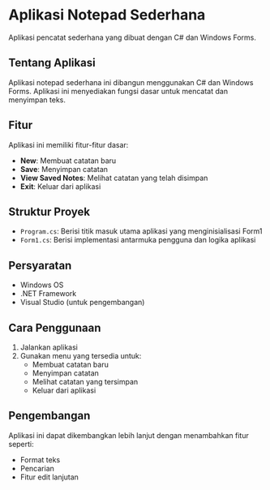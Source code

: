 # Aplikasi Notepad Sederhana

Aplikasi pencatat sederhana yang dibuat dengan C# dan Windows Forms.

## Tentang Aplikasi

Aplikasi notepad sederhana ini dibangun menggunakan C# dan Windows Forms. Aplikasi ini menyediakan fungsi dasar untuk mencatat dan menyimpan teks.

## Fitur

Aplikasi ini memiliki fitur-fitur dasar:
- **New**: Membuat catatan baru
- **Save**: Menyimpan catatan
- **View Saved Notes**: Melihat catatan yang telah disimpan
- **Exit**: Keluar dari aplikasi

## Struktur Proyek

- `Program.cs`: Berisi titik masuk utama aplikasi yang menginisialisasi Form1
- `Form1.cs`: Berisi implementasi antarmuka pengguna dan logika aplikasi

## Persyaratan

- Windows OS
- .NET Framework
- Visual Studio (untuk pengembangan)

## Cara Penggunaan

1. Jalankan aplikasi
2. Gunakan menu yang tersedia untuk:
   - Membuat catatan baru
   - Menyimpan catatan
   - Melihat catatan yang tersimpan
   - Keluar dari aplikasi

## Pengembangan

Aplikasi ini dapat dikembangkan lebih lanjut dengan menambahkan fitur seperti:
- Format teks
- Pencarian
- Fitur edit lanjutan
